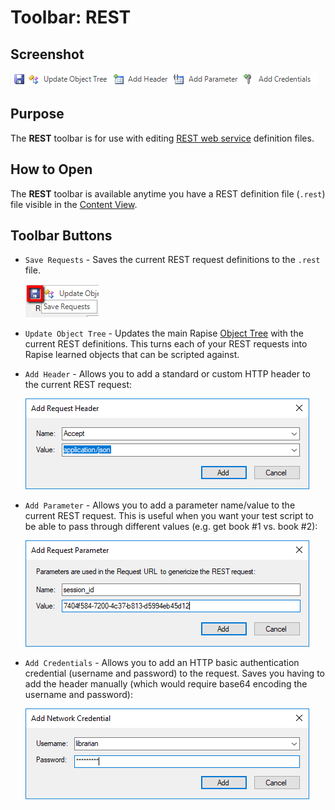 # Toolbar: REST

## Screenshot

![REST Toolbar](./img/toolbar_rest1.png)


## Purpose

The **REST** toolbar is for use with editing [REST web service](rest_web_service.md) definition files.

## How to Open

The **REST** toolbar is available anytime you have a REST definition file (`.rest`) file visible in the [Content View](content_view.md).

## Toolbar Buttons

* `Save Requests` - Saves the current REST request definitions to the `.rest` file.

    ![ribbon\_rest\_file](./img/toolbar_rest_save.png)


* `Update Object Tree` - Updates the main Rapise [Object Tree](object_tree.md) with the current REST definitions. This turns each of your REST requests into Rapise learned objects that can be scripted against.

* `Add Header` - Allows you to add a standard or custom HTTP header to the current REST request:

    ![Add Header](./img/tutorial_web_services_rest9.png)

* `Add Parameter` - Allows you to add a parameter name/value to the current REST request. This is useful when you want your test script to be able to pass through different values (e.g. get book \#1 vs. book \#2):

    ![Add Parameter](./img/tutorial_web_services_rest16.png)

* `Add Credentials` - Allows you to add an HTTP basic authentication credential (username and password) to the request. Saves you having to add the header manually (which would require base64 encoding the username and password):

    ![tutorial\_web\_services\_pic6](./img/tutorial_web_services_rest6.png)
